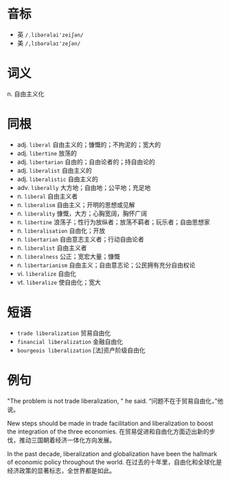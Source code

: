 # 音标

- 英 `/ˌlibərəlai'zeiʃən/`
- 美 `/,lɪbərəlaɪ'zeʃən/`

# 词义

n. 自由主义化


# 同根

- adj. `liberal` 自由主义的；慷慨的；不拘泥的；宽大的
- adj. `libertine` 放荡的
- adj. `libertarian` 自由的；自由论者的；持自由论的
- adj. `liberalist` 自由主义的
- adj. `liberalistic` 自由主义的
- adv. `liberally` 大方地；自由地；公平地；充足地
- n. `liberal` 自由主义者
- n. `liberalism` 自由主义；开明的思想或见解
- n. `liberality` 慷慨，大方；心胸宽阔，胸怀广阔
- n. `libertine` 浪荡子；性行为放纵者；放荡不羁者；玩乐者；自由思想家
- n. `liberalisation` 自由化；开放
- n. `libertarian` 自由意志主义者；行动自由论者
- n. `liberalist` 自由主义者
- n. `liberalness` 公正；宽宏大量；慷慨
- n. `libertarianism` 自由主义；自由意志论；公民拥有充分自由权论
- vi. `liberalize` 自由化
- vt. `liberalize` 使自由化；宽大

# 短语

- `trade liberalization` 贸易自由化
- `financial liberalization` 金融自由化
- `bourgeois liberalization` [法]资产阶级自由化

# 例句

"The problem is not trade liberalization, " he said.
“问题不在于贸易自由化，”他说。

New steps should be made in trade facilitation and liberalization to boost the integration of the three economies.
在贸易促进和自由化方面迈出新的步伐，推动三国朝着经济一体化方向发展。

In the past decade, liberalization and globalization have been the hallmark of economic policy throughout the world.
在过去的十年里，自由化和全球化是经济政策的显著标志，全世界都是如此。


